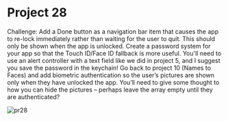 # Project 28

Challenge:
Add a Done button as a navigation bar item that causes the app to re-lock immediately rather than waiting for the user to quit. This should only be shown when the app is unlocked.
Create a password system for your app so that the Touch ID/Face ID fallback is more useful. You'll need to use an alert controller with a text field like we did in project 5, and I suggest you save the password in the keychain!
Go back to project 10 (Names to Faces) and add biometric authentication so the user’s pictures are shown only when they have unlocked the app. You’ll need to give some thought to how you can hide the pictures – perhaps leave the array empty until they are authenticated?

![pr28](https://user-images.githubusercontent.com/30910230/63349050-46e37080-c363-11e9-9eba-aec673530f79.gif)
